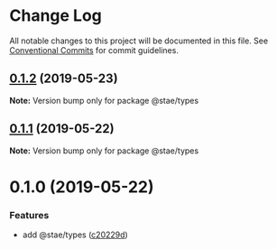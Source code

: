 # Change Log

All notable changes to this project will be documented in this file.
See [Conventional Commits](https://conventionalcommits.org) for commit guidelines.

## [0.1.2](https://github.com/staeco/modules/compare/@stae/types@0.1.1...@stae/types@0.1.2) (2019-05-23)

**Note:** Version bump only for package @stae/types





## [0.1.1](https://github.com/staeco/modules/compare/@stae/types@0.1.0...@stae/types@0.1.1) (2019-05-22)

**Note:** Version bump only for package @stae/types





# 0.1.0 (2019-05-22)


### Features

* add @stae/types ([c20229d](https://github.com/staeco/modules/commit/c20229d))
